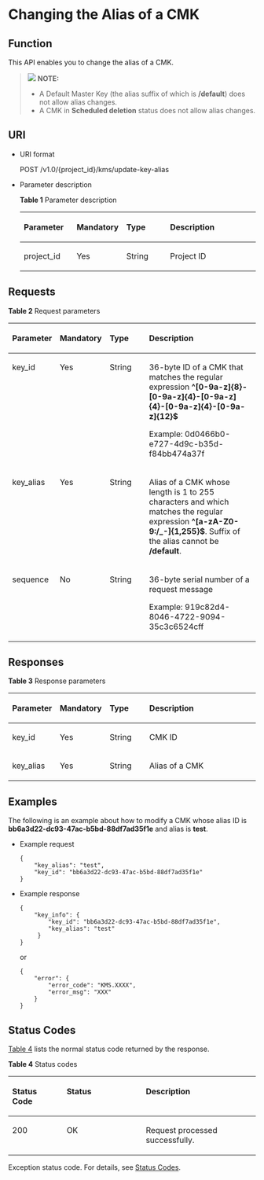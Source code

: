 # Changing the Alias of a CMK<a name="kms_02_0026"></a>

## Function<a name="en-us_topic_0112992307_section6685482991125"></a>

This API enables you to change the alias of a CMK.

>![](/images/icon-note.gif) **NOTE:**   
>-   A Default Master Key \(the alias suffix of which is  **/default**\) does not allow alias changes.  
>-   A CMK in  **Scheduled deletion**  status does not allow alias changes.  

## URI<a name="en-us_topic_0112992307_section3191906891125"></a>

-   URI format

    POST /v1.0/\{project\_id\}/kms/update-key-alias

-   Parameter description

    **Table  1**  Parameter description

    <a name="en-us_topic_0112992307_table6116459691125"></a>
    <table><thead align="left"><tr id="en-us_topic_0112992307_row2741617991125"><th class="cellrowborder" valign="top" width="22.74%" id="mcps1.2.5.1.1"><p id="en-us_topic_0112992307_p611804291125"><a name="en-us_topic_0112992307_p611804291125"></a><a name="en-us_topic_0112992307_p611804291125"></a><strong id="en-us_topic_0112992307_b84235270619643"><a name="en-us_topic_0112992307_b84235270619643"></a><a name="en-us_topic_0112992307_b84235270619643"></a>Parameter</strong></p>
    </th>
    <th class="cellrowborder" valign="top" width="16.919999999999998%" id="mcps1.2.5.1.2"><p id="en-us_topic_0112992307_p2579942291125"><a name="en-us_topic_0112992307_p2579942291125"></a><a name="en-us_topic_0112992307_p2579942291125"></a><strong id="en-us_topic_0112992307_b84235270619645"><a name="en-us_topic_0112992307_b84235270619645"></a><a name="en-us_topic_0112992307_b84235270619645"></a>Mandatory</strong></p>
    </th>
    <th class="cellrowborder" valign="top" width="19.55%" id="mcps1.2.5.1.3"><p id="en-us_topic_0112992307_p937843891125"><a name="en-us_topic_0112992307_p937843891125"></a><a name="en-us_topic_0112992307_p937843891125"></a>Type</p>
    </th>
    <th class="cellrowborder" valign="top" width="40.79%" id="mcps1.2.5.1.4"><p id="en-us_topic_0112992307_p2145602791125"><a name="en-us_topic_0112992307_p2145602791125"></a><a name="en-us_topic_0112992307_p2145602791125"></a>Description</p>
    </th>
    </tr>
    </thead>
    <tbody><tr id="en-us_topic_0112992307_row6021661291125"><td class="cellrowborder" valign="top" width="22.74%" headers="mcps1.2.5.1.1 "><p id="en-us_topic_0112992307_p4570740291125"><a name="en-us_topic_0112992307_p4570740291125"></a><a name="en-us_topic_0112992307_p4570740291125"></a>project_id</p>
    </td>
    <td class="cellrowborder" valign="top" width="16.919999999999998%" headers="mcps1.2.5.1.2 "><p id="en-us_topic_0112992307_p1131205291125"><a name="en-us_topic_0112992307_p1131205291125"></a><a name="en-us_topic_0112992307_p1131205291125"></a>Yes</p>
    </td>
    <td class="cellrowborder" valign="top" width="19.55%" headers="mcps1.2.5.1.3 "><p id="en-us_topic_0112992307_p4386100291125"><a name="en-us_topic_0112992307_p4386100291125"></a><a name="en-us_topic_0112992307_p4386100291125"></a>String</p>
    </td>
    <td class="cellrowborder" valign="top" width="40.79%" headers="mcps1.2.5.1.4 "><p id="en-us_topic_0112992307_p6308031091125"><a name="en-us_topic_0112992307_p6308031091125"></a><a name="en-us_topic_0112992307_p6308031091125"></a>Project ID</p>
    </td>
    </tr>
    </tbody>
    </table>


## Requests<a name="en-us_topic_0112992307_section3085187891125"></a>

**Table  2**  Request parameters

<a name="en-us_topic_0112992307_table6419419691821"></a>
<table><thead align="left"><tr id="en-us_topic_0112992307_row3033405791821"><th class="cellrowborder" valign="top" width="17%" id="mcps1.2.5.1.1"><p id="en-us_topic_0112992307_p4113955391821"><a name="en-us_topic_0112992307_p4113955391821"></a><a name="en-us_topic_0112992307_p4113955391821"></a><strong id="en-us_topic_0112992307_b493609562"><a name="en-us_topic_0112992307_b493609562"></a><a name="en-us_topic_0112992307_b493609562"></a>Parameter</strong></p>
</th>
<th class="cellrowborder" valign="top" width="16%" id="mcps1.2.5.1.2"><p id="en-us_topic_0112992307_p476054391821"><a name="en-us_topic_0112992307_p476054391821"></a><a name="en-us_topic_0112992307_p476054391821"></a><strong id="en-us_topic_0112992307_b84235270619717"><a name="en-us_topic_0112992307_b84235270619717"></a><a name="en-us_topic_0112992307_b84235270619717"></a>Mandatory</strong></p>
</th>
<th class="cellrowborder" valign="top" width="17%" id="mcps1.2.5.1.3"><p id="en-us_topic_0112992307_p4396951091821"><a name="en-us_topic_0112992307_p4396951091821"></a><a name="en-us_topic_0112992307_p4396951091821"></a><strong id="en-us_topic_0112992307_b84235270619712"><a name="en-us_topic_0112992307_b84235270619712"></a><a name="en-us_topic_0112992307_b84235270619712"></a>Type</strong></p>
</th>
<th class="cellrowborder" valign="top" width="50%" id="mcps1.2.5.1.4"><p id="en-us_topic_0112992307_p5005970191821"><a name="en-us_topic_0112992307_p5005970191821"></a><a name="en-us_topic_0112992307_p5005970191821"></a>Description</p>
</th>
</tr>
</thead>
<tbody><tr id="en-us_topic_0112992307_row2830395191821"><td class="cellrowborder" valign="top" width="17%" headers="mcps1.2.5.1.1 "><p id="en-us_topic_0112992307_p3801801143225"><a name="en-us_topic_0112992307_p3801801143225"></a><a name="en-us_topic_0112992307_p3801801143225"></a>key_id</p>
</td>
<td class="cellrowborder" valign="top" width="16%" headers="mcps1.2.5.1.2 "><p id="en-us_topic_0112992307_p46233878143225"><a name="en-us_topic_0112992307_p46233878143225"></a><a name="en-us_topic_0112992307_p46233878143225"></a>Yes</p>
</td>
<td class="cellrowborder" valign="top" width="17%" headers="mcps1.2.5.1.3 "><p id="en-us_topic_0112992307_p7551153620218"><a name="en-us_topic_0112992307_p7551153620218"></a><a name="en-us_topic_0112992307_p7551153620218"></a>String</p>
</td>
<td class="cellrowborder" valign="top" width="50%" headers="mcps1.2.5.1.4 "><p id="en-us_topic_0112992307_p53956617143225"><a name="en-us_topic_0112992307_p53956617143225"></a><a name="en-us_topic_0112992307_p53956617143225"></a>36-byte ID of a CMK that matches the regular expression <span class="parmvalue" id="en-us_topic_0112992307_parmvalue80435593163333"><a name="en-us_topic_0112992307_parmvalue80435593163333"></a><a name="en-us_topic_0112992307_parmvalue80435593163333"></a><b>^[0-9a-z]{8}-[0-9a-z]{4}-[0-9a-z]{4}-[0-9a-z]{4}-[0-9a-z]{12}$</b></span></p>
<p id="en-us_topic_0112992307_p10107472143225"><a name="en-us_topic_0112992307_p10107472143225"></a><a name="en-us_topic_0112992307_p10107472143225"></a>Example: 0d0466b0-e727-4d9c-b35d-f84bb474a37f</p>
</td>
</tr>
<tr id="en-us_topic_0112992307_row601748291821"><td class="cellrowborder" valign="top" width="17%" headers="mcps1.2.5.1.1 "><p id="en-us_topic_0112992307_p13453928143217"><a name="en-us_topic_0112992307_p13453928143217"></a><a name="en-us_topic_0112992307_p13453928143217"></a>key_alias</p>
</td>
<td class="cellrowborder" valign="top" width="16%" headers="mcps1.2.5.1.2 "><p id="en-us_topic_0112992307_p23067306143217"><a name="en-us_topic_0112992307_p23067306143217"></a><a name="en-us_topic_0112992307_p23067306143217"></a>Yes</p>
</td>
<td class="cellrowborder" valign="top" width="17%" headers="mcps1.2.5.1.3 "><p id="en-us_topic_0112992307_p744193816210"><a name="en-us_topic_0112992307_p744193816210"></a><a name="en-us_topic_0112992307_p744193816210"></a>String</p>
</td>
<td class="cellrowborder" valign="top" width="50%" headers="mcps1.2.5.1.4 "><p id="en-us_topic_0112992307_p56512465143217"><a name="en-us_topic_0112992307_p56512465143217"></a><a name="en-us_topic_0112992307_p56512465143217"></a>Alias of a CMK whose length is 1 to 255 characters and which matches the regular expression <strong id="en-us_topic_0112992307_b842352706112538"><a name="en-us_topic_0112992307_b842352706112538"></a><a name="en-us_topic_0112992307_b842352706112538"></a>^[a-zA-Z0-9:/_-]{1,255}$</strong>. Suffix of the alias cannot be <strong id="en-us_topic_0112992307_b842352706112556"><a name="en-us_topic_0112992307_b842352706112556"></a><a name="en-us_topic_0112992307_b842352706112556"></a>/default</strong>.</p>
</td>
</tr>
<tr id="en-us_topic_0112992307_row315093291821"><td class="cellrowborder" valign="top" width="17%" headers="mcps1.2.5.1.1 "><p id="en-us_topic_0112992307_p5389896591821"><a name="en-us_topic_0112992307_p5389896591821"></a><a name="en-us_topic_0112992307_p5389896591821"></a>sequence</p>
</td>
<td class="cellrowborder" valign="top" width="16%" headers="mcps1.2.5.1.2 "><p id="en-us_topic_0112992307_p3451131791821"><a name="en-us_topic_0112992307_p3451131791821"></a><a name="en-us_topic_0112992307_p3451131791821"></a>No</p>
</td>
<td class="cellrowborder" valign="top" width="17%" headers="mcps1.2.5.1.3 "><p id="en-us_topic_0112992307_p4126174020210"><a name="en-us_topic_0112992307_p4126174020210"></a><a name="en-us_topic_0112992307_p4126174020210"></a>String</p>
</td>
<td class="cellrowborder" valign="top" width="50%" headers="mcps1.2.5.1.4 "><p id="en-us_topic_0112992307_p13154914142714"><a name="en-us_topic_0112992307_p13154914142714"></a><a name="en-us_topic_0112992307_p13154914142714"></a>36-byte serial number of a request message</p>
<p id="en-us_topic_0112992307_p4395331691821"><a name="en-us_topic_0112992307_p4395331691821"></a><a name="en-us_topic_0112992307_p4395331691821"></a>Example: 919c82d4-8046-4722-9094-35c3c6524cff</p>
</td>
</tr>
</tbody>
</table>

## Responses<a name="en-us_topic_0112992307_section955024991125"></a>

**Table  3**  Response parameters

<a name="en-us_topic_0112992307_table4661953591125"></a>
<table><thead align="left"><tr id="en-us_topic_0112992307_row5741486791125"><th class="cellrowborder" valign="top" width="17%" id="mcps1.2.5.1.1"><p id="en-us_topic_0112992307_p2009266891125"><a name="en-us_topic_0112992307_p2009266891125"></a><a name="en-us_topic_0112992307_p2009266891125"></a><strong id="en-us_topic_0112992307_b84235270619742"><a name="en-us_topic_0112992307_b84235270619742"></a><a name="en-us_topic_0112992307_b84235270619742"></a>Parameter</strong></p>
</th>
<th class="cellrowborder" valign="top" width="16%" id="mcps1.2.5.1.2"><p id="en-us_topic_0112992307_p2618658291125"><a name="en-us_topic_0112992307_p2618658291125"></a><a name="en-us_topic_0112992307_p2618658291125"></a><strong id="en-us_topic_0112992307_b84235270619748"><a name="en-us_topic_0112992307_b84235270619748"></a><a name="en-us_topic_0112992307_b84235270619748"></a>Mandatory</strong></p>
</th>
<th class="cellrowborder" valign="top" width="17%" id="mcps1.2.5.1.3"><p id="en-us_topic_0112992307_p1689338191125"><a name="en-us_topic_0112992307_p1689338191125"></a><a name="en-us_topic_0112992307_p1689338191125"></a><strong id="en-us_topic_0112992307_b84235270619745"><a name="en-us_topic_0112992307_b84235270619745"></a><a name="en-us_topic_0112992307_b84235270619745"></a>Type</strong></p>
</th>
<th class="cellrowborder" valign="top" width="50%" id="mcps1.2.5.1.4"><p id="en-us_topic_0112992307_p4073839291125"><a name="en-us_topic_0112992307_p4073839291125"></a><a name="en-us_topic_0112992307_p4073839291125"></a>Description</p>
</th>
</tr>
</thead>
<tbody><tr id="en-us_topic_0112992307_row1147544291125"><td class="cellrowborder" valign="top" width="17%" headers="mcps1.2.5.1.1 "><p id="en-us_topic_0112992307_p708028792054"><a name="en-us_topic_0112992307_p708028792054"></a><a name="en-us_topic_0112992307_p708028792054"></a>key_id</p>
</td>
<td class="cellrowborder" valign="top" width="16%" headers="mcps1.2.5.1.2 "><p id="en-us_topic_0112992307_p1443169492054"><a name="en-us_topic_0112992307_p1443169492054"></a><a name="en-us_topic_0112992307_p1443169492054"></a>Yes</p>
</td>
<td class="cellrowborder" valign="top" width="17%" headers="mcps1.2.5.1.3 "><p id="en-us_topic_0112992307_p46508422023"><a name="en-us_topic_0112992307_p46508422023"></a><a name="en-us_topic_0112992307_p46508422023"></a>String</p>
</td>
<td class="cellrowborder" valign="top" width="50%" headers="mcps1.2.5.1.4 "><p id="en-us_topic_0112992307_p2811658392054"><a name="en-us_topic_0112992307_p2811658392054"></a><a name="en-us_topic_0112992307_p2811658392054"></a>CMK ID</p>
</td>
</tr>
<tr id="en-us_topic_0112992307_row5657868491125"><td class="cellrowborder" valign="top" width="17%" headers="mcps1.2.5.1.1 "><p id="en-us_topic_0112992307_p2878556892054"><a name="en-us_topic_0112992307_p2878556892054"></a><a name="en-us_topic_0112992307_p2878556892054"></a>key_alias</p>
</td>
<td class="cellrowborder" valign="top" width="16%" headers="mcps1.2.5.1.2 "><p id="en-us_topic_0112992307_p1776938992054"><a name="en-us_topic_0112992307_p1776938992054"></a><a name="en-us_topic_0112992307_p1776938992054"></a>Yes</p>
</td>
<td class="cellrowborder" valign="top" width="17%" headers="mcps1.2.5.1.3 "><p id="en-us_topic_0112992307_p488214441922"><a name="en-us_topic_0112992307_p488214441922"></a><a name="en-us_topic_0112992307_p488214441922"></a>String</p>
</td>
<td class="cellrowborder" valign="top" width="50%" headers="mcps1.2.5.1.4 "><p id="en-us_topic_0112992307_p3003444392054"><a name="en-us_topic_0112992307_p3003444392054"></a><a name="en-us_topic_0112992307_p3003444392054"></a>Alias of a CMK</p>
</td>
</tr>
</tbody>
</table>

## Examples<a name="en-us_topic_0112992307_section32834116430"></a>

The following is an example about how to modify a CMK whose alias ID is  **bb6a3d22-dc93-47ac-b5bd-88df7ad35f1e**  and alias is  **test**.

-   Example request

    ```
    {
        "key_alias": "test",      
        "key_id": "bb6a3d22-dc93-47ac-b5bd-88df7ad35f1e"
    }
    ```

-   Example response

    ```
    {
        "key_info": {           
            "key_id": "bb6a3d22-dc93-47ac-b5bd-88df7ad35f1e",
            "key_alias": "test"
         }
    }
    ```

    or

    ```
    {
        "error": {
            "error_code": "KMS.XXXX",
            "error_msg": "XXX"
        }
    }
    ```


## Status Codes<a name="en-us_topic_0112992307_section3454223421"></a>

[Table 4](#en-us_topic_0112992307_en-us_topic_0112992294_en-us_topic_0079615001_table20596071)  lists the normal status code returned by the response.

**Table  4**  Status codes

<a name="en-us_topic_0112992307_en-us_topic_0112992294_en-us_topic_0079615001_table20596071"></a>
<table><thead align="left"><tr id="en-us_topic_0112992307_en-us_topic_0112992294_en-us_topic_0079615001_row9746163"><th class="cellrowborder" valign="top" width="22%" id="mcps1.2.4.1.1"><p id="en-us_topic_0112992307_en-us_topic_0112992294_p57545694203043"><a name="en-us_topic_0112992307_en-us_topic_0112992294_p57545694203043"></a><a name="en-us_topic_0112992307_en-us_topic_0112992294_p57545694203043"></a>Status Code</p>
</th>
<th class="cellrowborder" valign="top" width="32%" id="mcps1.2.4.1.2"><p id="en-us_topic_0112992307_en-us_topic_0112992294_p4531342288"><a name="en-us_topic_0112992307_en-us_topic_0112992294_p4531342288"></a><a name="en-us_topic_0112992307_en-us_topic_0112992294_p4531342288"></a>Status</p>
</th>
<th class="cellrowborder" valign="top" width="46%" id="mcps1.2.4.1.3"><p id="en-us_topic_0112992307_en-us_topic_0112992294_p30689603203043"><a name="en-us_topic_0112992307_en-us_topic_0112992294_p30689603203043"></a><a name="en-us_topic_0112992307_en-us_topic_0112992294_p30689603203043"></a>Description</p>
</th>
</tr>
</thead>
<tbody><tr id="en-us_topic_0112992307_en-us_topic_0112992294_en-us_topic_0079615001_row48621261"><td class="cellrowborder" valign="top" width="22%" headers="mcps1.2.4.1.1 "><p id="en-us_topic_0112992307_en-us_topic_0112992294_en-us_topic_0079615001_p46008046"><a name="en-us_topic_0112992307_en-us_topic_0112992294_en-us_topic_0079615001_p46008046"></a><a name="en-us_topic_0112992307_en-us_topic_0112992294_en-us_topic_0079615001_p46008046"></a>200</p>
</td>
<td class="cellrowborder" valign="top" width="32%" headers="mcps1.2.4.1.2 "><p id="en-us_topic_0112992307_en-us_topic_0112992294_p7538425819"><a name="en-us_topic_0112992307_en-us_topic_0112992294_p7538425819"></a><a name="en-us_topic_0112992307_en-us_topic_0112992294_p7538425819"></a>OK</p>
</td>
<td class="cellrowborder" valign="top" width="46%" headers="mcps1.2.4.1.3 "><p id="en-us_topic_0112992307_en-us_topic_0112992294_p1885682315512"><a name="en-us_topic_0112992307_en-us_topic_0112992294_p1885682315512"></a><a name="en-us_topic_0112992307_en-us_topic_0112992294_p1885682315512"></a>Request processed successfully.</p>
</td>
</tr>
</tbody>
</table>

Exception status code. For details, see  [Status Codes](status-codes.md#kms_02_0301).

